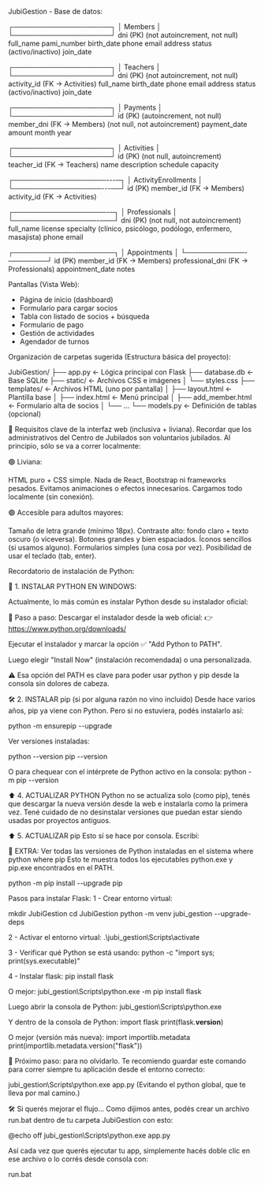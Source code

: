 JubiGestion - Base de datos:

┌────────────────────┐
│     Members        │
└────────────────────┘
dni (PK) (not autoincrement, not null)
full_name
pami_number
birth_date
phone
email
address
status (activo/inactivo)
join_date

┌────────────────────┐
│     Teachers       │
└────────────────────┘
dni (PK) (not autoincrement, not null)
activity_id (FK -> Activities)
full_name
birth_date
phone
email
address
status (activo/inactivo)
join_date

┌────────────────────┐
│      Payments      │
└────────────────────┘
id (PK) (autoincrement, not null)
member_dni (FK → Members) (not null, not autoincrement)
payment_date
amount
month
year

┌────────────────────┐
│     Activities     │
└────────────────────┘
id (PK) (not null, autoincrement)
teacher_id (FK -> Teachers)
name
description
schedule
capacity

┌───────────────────---─┐
│   ActivityEnrollments │
└──────────────────---──┘
id (PK)
member_id (FK → Members)
activity_id (FK → Activities)

┌───────────────────-─┐
│    Professionals    │
└─────────────────-───┘
dni (PK) (not null, not autoincrement)
full_name
license
specialty (clínico, psicólogo, podólogo, enfermero, masajista)
phone
email

┌────────────-────────┐
│      Appointments   │
└────────────-────────┘
id (PK)
member_id (FK → Members)
professional_dni (FK → Professionals)
appointment_date
notes


Pantallas (Vista Web):

- Página de inicio (dashboard)
- Formulario para cargar socios
- Tabla con listado de socios + búsqueda
- Formulario de pago
- Gestión de actividades
- Agendador de turnos

Organización de carpetas sugerida (Estructura básica del proyecto):

JubiGestion/
├── app.py                ← Lógica principal con Flask
├── database.db           ← Base SQLite
├── static/               ← Archivos CSS e imágenes
│   └── styles.css
├── templates/            ← Archivos HTML (uno por pantalla)
│   ├── layout.html       ← Plantilla base
│   ├── index.html        ← Menú principal
│   ├── add_member.html   ← Formulario alta de socios
│   └── ...
└── models.py             ← Definición de tablas (opcional)


🧩 Requisitos clave de la interfaz web (inclusiva + liviana). Recordar que los administrativos
    del Centro de Jubilados son voluntarios jubilados. Al principio, sólo se va a correr localmente:

🟢 Liviana:

HTML puro + CSS simple.
Nada de React, Bootstrap ni frameworks pesados.
Evitamos animaciones o efectos innecesarios.
Cargamos todo localmente (sin conexión).

🟢 Accesible para adultos mayores:

Tamaño de letra grande (mínimo 18px).
Contraste alto: fondo claro + texto oscuro (o viceversa).
Botones grandes y bien espaciados.
Íconos sencillos (si usamos alguno).
Formularios simples (una cosa por vez).
Posibilidad de usar el teclado (tab, enter).

Recordatorio de instalación de Python:

🐍 1. INSTALAR PYTHON EN WINDOWS:

Actualmente, lo más común es instalar Python desde su instalador oficial:

🔹 Paso a paso:
Descargar el instalador desde la web oficial:
👉 https://www.python.org/downloads/

Ejecutar el instalador y marcar la opción ✅ "Add Python to PATH".

Luego elegir "Install Now" (instalación recomendada) o una personalizada.

⚠️ Esa opción del PATH es clave para poder usar python y pip desde la consola sin dolores de cabeza.

🛠️ 2. INSTALAR pip (si por alguna razón no vino incluido)
Desde hace varios años, pip ya viene con Python. Pero si no estuviera, podés instalarlo así:

python -m ensurepip --upgrade

Ver versiones instaladas:

python --version
pip --version

O para chequear con el intérprete de Python activo en la consola:
python -m pip --version

⬆️ 4. ACTUALIZAR PYTHON
Python no se actualiza solo (como pip), tenés que descargar la nueva versión desde la web e instalarla como la primera vez.
Tené cuidado de no desinstalar versiones que puedan estar siendo usadas por proyectos antiguos.

⬆️ 5. ACTUALIZAR pip
Esto sí se hace por consola. Escribí:

🧪 EXTRA: Ver todas las versiones de Python instaladas en el sistema
where python
where pip
Esto te muestra todos los ejecutables python.exe y pip.exe encontrados en el PATH.

python -m pip install --upgrade pip

Pasos para instalar Flask:
1 - Crear entorno virtual:

mkdir JubiGestion
cd JubiGestion
python -m venv jubi_gestion --upgrade-deps

2 - Activar el entorno virtual:
.\jubi_gestion\Scripts\activate

3 - Verificar qué Python se está usando:
python -c "import sys; print(sys.executable)"

4 - Instalar flask:
pip install flask

O mejor:
jubi_gestion\Scripts\python.exe -m pip install flask

Luego abrir la consola de Python:
jubi_gestion\Scripts\python.exe

Y dentro de la consola de Python:
import flask
print(flask.__version__)

O mejor (versión más nueva):
import importlib.metadata
print(importlib.metadata.version("flask"))

📝 Próximo paso: para no olvidarlo.
Te recomiendo guardar este comando para correr siempre tu aplicación desde el entorno correcto:

jubi_gestion\Scripts\python.exe app.py
(Evitando el python global, que te lleva por mal camino.)

🛠 Si querés mejorar el flujo...
Como dijimos antes, podés crear un archivo run.bat dentro de tu carpeta JubiGestion con esto:

@echo off
jubi_gestion\Scripts\python.exe app.py

Así cada vez que querés ejecutar tu app, simplemente hacés doble clic en ese archivo o lo corrés desde consola con:

run.bat